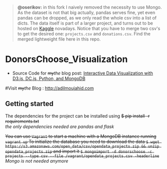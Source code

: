 > **@oserikov:** in this fork I naively removed the necessity to use Mongo. As the dataset is not that big actually, pandas serves fine, yet even pandas can be dropped, as we only read the whole csv into a list of dicts. The data itself is part of a larger project, and turns out to be hosted on [Kaggle](https://www.kaggle.com/c/kdd-cup-2014-predicting-excitement-at-donors-choose) novadays. Notice that you have to merge two csv's to get the desired one: `projects.csv` and `donations.csv`. Find the merged lightweight file here in this repo.


# DonorsChoose_Visualization
* Source Code for ~~my~~*the* blog post: [Interactive Data Visualization with D3.js, DC.js, Python, and MongoDB](http://adilmoujahid.com/posts/2015/01/interactive-data-visualization-d3-dc-python-mongodb/)

#Visit ~~my~~*the* Blog : http://adilmoujahid.com

## Getting started

The dependencies for the project can be installed using ~~$ pip install -r requirements.txt~~  
*the only dependencies needed are pandas and flask*

~~You can use ``Vagrant`` to start a machine with a MongoDB instance running  ``vagrant up`` To initialize the database you need to download the data ``$ wget https://s3.amazonaws.com/open_data/csv/opendata_projects.zip && unzip opendata_projects.zip`` and import it ``$ mongoimport -d donorschoose -c projects --type csv --file /vagrant/opendata_projects.csv -headerline``~~  
*Mongo is not needed anymore*
